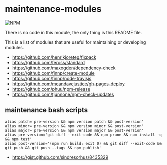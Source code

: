 # maintenance-modules

[![NPM](https://nodei.co/npm/maintenance-modules.png)](https://nodei.co/npm/maintenance-modules/)

There is no code in this module, the only thing is this README file.

This is a list of modules that are useful for maintaining or developing modules.

- https://github.com/henrikjoreteg/fixpack
- https://github.com/feross/standard
- https://github.com/maxogden/dependency-check
- https://github.com/finnp/create-module
- https://github.com/finnp/node-travisjs
- https://github.com/meandavejustice/gh-pages-deploy
- https://github.com/phuu/npm-release
- https://github.com/tjunnone/npm-check-updates


## maintenance bash scripts

```
alias patch='pre-version && npm version patch && post-version'
alias minor='pre-version && npm version minor && post-version'
alias major='pre-version && npm version major && post-version'
alias pre-version='git diff --exit-code && npm prune && npm install -q && npm test'
alias post-version='(npm run build; exit 0) && git diff --exit-code && git push && git push --tags && npm publish'
```

- https://gist.github.com/sindresorhus/8435329